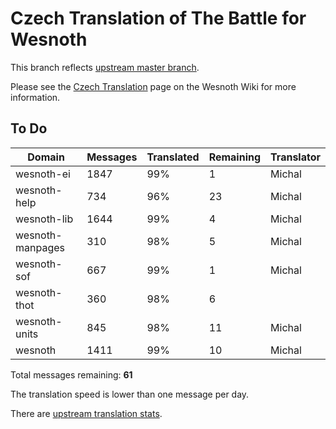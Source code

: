 # Czech Translation of The Battle for Wesnoth

This branch reflects [upstream master branch](https://github.com/wesnoth/wesnoth/tree/master).

Please see the [Czech Translation](https://wiki.wesnoth.org/CzechTranslation) page on the Wesnoth Wiki for more information.

## To Do

Domain | Messages | Translated | Remaining | Translator
------ | -------- | ---------- | --------- | ----------
wesnoth-ei | 1847 | 99% | 1 | Michal
wesnoth-help | 734 | 96% | 23 | Michal
wesnoth-lib | 1644 | 99% | 4 | Michal
wesnoth-manpages | 310 | 98% | 5 | Michal
wesnoth-sof | 667 | 99% | 1 | Michal
wesnoth-thot | 360 | 98% | 6 |
wesnoth-units | 845 | 98% | 11 | Michal
wesnoth | 1411 | 99% | 10 | Michal

Total messages remaining: **61**

The translation speed is lower than one message per day.

There are [upstream translation stats](https://www.wesnoth.org/gettext/?view=langs&version=master&lang=cs).
